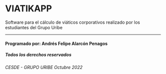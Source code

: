 # VIATIKAPP
Software para el cálculo de viáticos corporativos realizado por los estudiantes del Grupo Uribe

***

#### Programado por: Andrés Felipe Alarcón Penagos
##### Todos los derechos reservados
###### CESDE - GRUPO URIBE Octubre 2022
